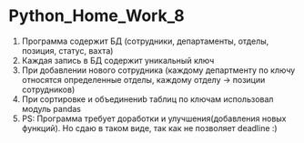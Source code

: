 # Python_Home_Work_8
1. Программа содержит БД (сотрудники, департаменты, отделы, позиция, статус, вахта)
2. Каждая запись в БД содержит уникальный ключ
3. При добавлении нового сотрудника (каждому департменту по ключу относятся определенные отделы, каждому отделу -> позиции сотрудников)
4. При сортировке и объединениb таблиц по ключам использовал модуль pandas
5. PS: Программа требует доработки и улучшения(добавления новых функций). Но сдаю в таком виде, так как не позволяет deadline :)
